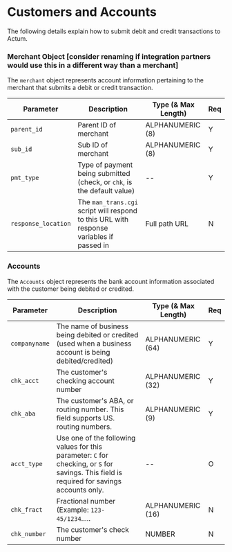 # Customers and Accounts

The following details explain how to submit debit and credit transactions to Actum.

### Merchant Object [consider renaming if integration partners would use this in a different way than a merchant]

The `merchant` object represents account information pertaining to the merchant that submits a debit or credit transaction.

| Parameter | Description | Type (& Max Length) | Req |
|---|---|---|---|
| `parent_id` | Parent ID of merchant | ALPHANUMERIC (8) | Y |
| `sub_id` | Sub ID of merchant | ALPHANUMERIC (8) | Y |
| `pmt_type` | Type of payment being submitted (check, or `chk`, is the default value) | -- | Y |
| `response_location` | The `man_trans.cgi` script will respond to this URL with response variables if passed in | Full path URL | N |

### Accounts

The `Accounts` object represents the bank account information associated with the customer being debited or credited.

| Parameter | Description | Type (& Max Length) | Req |
|---|---|---|---|
| `companyname` | The name of business being debited or credited (used when a business account is being debited/credited) | ALPHANUMERIC (64) | Y |
| `chk_acct` | The customer's checking account number | ALPHANUMERIC (32) | Y |
| `chk_aba` | The customer's ABA, or routing number. This field supports US. routing numbers. | ALPHANUMERIC (9) | Y |
| `acct_type` | Use one of the following values for this parameter: `C` for checking, or `S` for savings. This field is required for savings accounts only. | -- | O |
| `chk_fract` | Fractional number (Example: `123-45/1234`..... | ALPHANUMERIC (16) | N |
| `chk_number` | The customer's check number | NUMBER | N |
